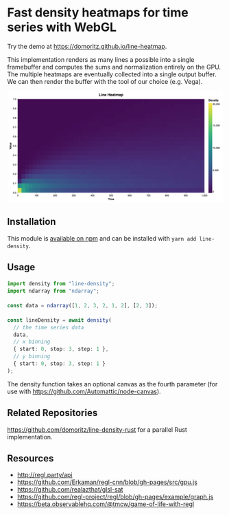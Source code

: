 # Fast density heatmaps for time series with WebGL

Try the demo at https://domoritz.github.io/line-heatmap.

This implementation renders as many lines a possible into a single framebuffer and computes the sums and normalization entirely on the GPU. The multiple heatmaps are eventually collected into a single output buffer. We can then render the buffer with the tool of our choice (e.g. Vega).

<img src="https://raw.githubusercontent.com/domoritz/line-density/master/screenshot.png" width="600"></img>

## Installation

This module is [available on npm](https://www.npmjs.com/package/line-density) and can be installed with `yarn add line-density`.

## Usage

```ts
import density from "line-density";
import ndarray from "ndarray";

const data = ndarray([1, 2, 3, 2, 1, 2], [2, 3]);

const lineDensity = await density(
  // the time series data
  data,
  // x binning
  { start: 0, stop: 3, step: 1 },
  // y binning
  { start: 0, stop: 3, step: 1 }
);
```

The density function takes an optional canvas as the fourth parameter (for use with https://github.com/Automattic/node-canvas).

## Related Repositories

https://github.com/domoritz/line-density-rust for a parallel Rust implementation.

## Resources

- http://regl.party/api
- https://github.com/Erkaman/regl-cnn/blob/gh-pages/src/gpu.js
- https://github.com/realazthat/glsl-sat
- https://github.com/regl-project/regl/blob/gh-pages/example/graph.js
- https://beta.observablehq.com/@tmcw/game-of-life-with-regl
